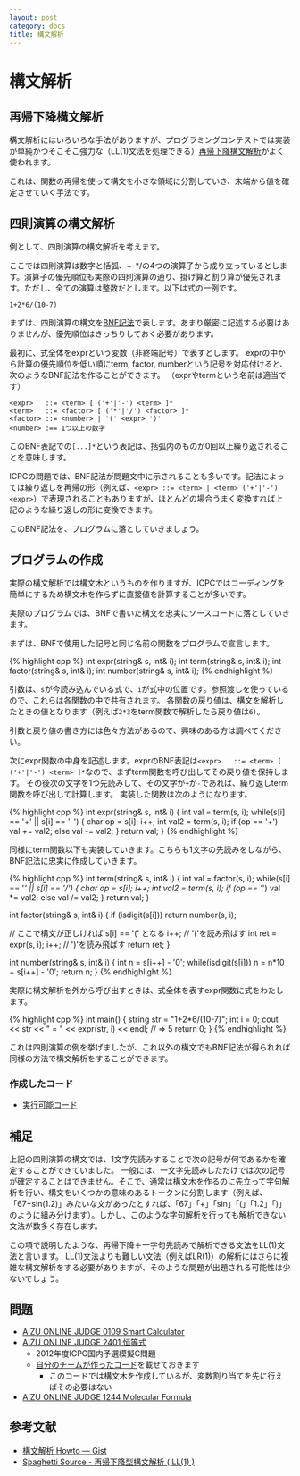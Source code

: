 ```yaml
---
layout: post
category: docs
title: 構文解析
---
```



構文解析
========

再帰下降構文解析
-----------------

構文解析にはいろいろな手法がありますが、プログラミングコンテストでは実装が単純かつそこそこ強力な（LL(1)文法を処理できる）[再帰下降構文解析](http://ja.wikipedia.org/wiki/再帰下降構文解析)がよく使われます。

これは、関数の再帰を使って構文を小さな領域に分割していき、末端から値を確定させていく手法です。

四則演算の構文解析
------------------

例として、四則演算の構文解析を考えます。

ここでは四則演算は数字と括弧、+-*/の4つの演算子から成り立っているとします。演算子の優先順位も実際の四則演算の通り、掛け算と割り算が優先されます。ただし、全ての演算は整数だとします。以下は式の一例です。

    1+2*6/(10-7)

まずは、四則演算の構文を[BNF記法](http://ja.wikipedia.org/wiki/バッカス・ナウア記法)で表します。あまり厳密に記述する必要はありませんが、優先順位はきっちりしておく必要があります。

<!--
まず、式の最も小さな構成要素となる数字を`number`という変数（終端記号）で表すとします。

次に`number`の次に小さな構成要素を考えてみましょう。括弧で
-->

最初に、式全体をexprという変数（非終端記号）で表すとします。
exprの中から計算の優先順位を低い順にterm, factor, numberという記号を対応付けると、次のようなBNF記法を作ることができます。
（exprやtermという名前は適当です）

    <expr>   ::= <term> [ ('+'|'-') <term> ]*
    <term>   ::= <factor> [ ('*'|'/') <factor> ]*
    <factor> ::= <number> | '(' <expr> ')'
    <number> :== 1つ以上の数字

このBNF表記での`[...]*`という表記は、括弧内のものが0回以上繰り返されることを意味します。

ICPCの問題では、BNF記法が問題文中に示されることも多いです。記法によっては繰り返しを再帰の形（例えば、`<expr> ::= <term> | <term> ('+'|'-') <expr>`）で表現されることもありますが、ほとんどの場合うまく変換すれば上記のような繰り返しの形に変換できます。

このBNF記法を、プログラムに落としていきましょう。


プログラムの作成
---------------

実際の構文解析では構文木というものを作りますが、ICPCではコーディングを簡単にするため構文木を作らずに直接値を計算することが多いです。

実際のプログラムでは、BNFで書いた構文を忠実にソースコードに落としていきます。

まずは、BNFで使用した記号と同じ名前の関数をプログラムで宣言します。

{% highlight cpp %}
int expr(string& s, int& i);
int term(string& s, int& i);
int factor(string& s, int& i);
int number(string& s, int& i);
{% endhighlight %}

引数は、`s`が今読み込んでいる式で、`i`が式中の位置です。参照渡しを使っているので、これらは各関数の中で共有されます。
各関数の戻り値は、構文を解析したときの値となります（例えば`2*3`をterm関数で解析したら戻り値は`6`）。

引数と戻り値の書き方には色々方法があるので、興味のある方は調べてください。

次にexpr関数の中身を記述します。exprのBNF表記は`<expr>   ::= <term> [ ('+'|'-') <term> ]*`なので、まずterm関数を呼び出してその戻り値を保持します。
その後次の文字を1つ先読みして、その文字が`+`か`-`であれば、繰り返しterm関数を呼び出して計算します。
実装した関数は次のようになります。

{% highlight cpp %}
int expr(string& s, int& i) {
  int val = term(s, i);
  while(s[i] == '+' || s[i] == '-') {
    char op = s[i];
    i++;
    int val2 = term(s, i);
    if (op == '+') val += val2;
    else val -= val2;
  }
  return val;
}
{% endhighlight %}

同様にterm関数以下も実装していきます。こちらも1文字の先読みをしながら、BNF記法に忠実に作成していきます。

{% highlight cpp %}
int term(string& s, int& i) {
  int val = factor(s, i);
  while(s[i] == '*' || s[i] == '/') {
    char op = s[i];
    i++;
    int val2 = term(s, i);
    if (op == '*') val *= val2;
    else val /= val2;
  }
  return val;
}

int factor(string& s, int& i) {
  if (isdigit(s[i])) return number(s, i);

  // ここで構文が正しければ s[i] == '(' となる
  i++; // '('を読み飛ばす
  int ret = expr(s, i);
  i++; // ')'を読み飛ばす
  return ret;
}

int number(string& s, int& i) {
  int n = s[i++] - '0';
  while(isdigit(s[i])) n = n*10 + s[i++] - '0';
  return n;
}
{% endhighlight %}

実際に構文解析を外から呼び出すときは、式全体を表すexpr関数に式をわたします。

{% highlight cpp %}
int main() {
  string str = "1+2*6/(10-7)";
  int i = 0;
  cout << str << " = " << expr(str, i) << endl; // => 5
  return 0;
}
{% endhighlight %}

これは四則演算の例を挙げましたが、これ以外の構文でもBNF記法が得られれば同様の方法で構文解析をすることができます。

### 作成したコード

- [実行可能コード]({{site.baseurl}}cpp/parsing/parse.cpp)


補足
----

上記の四則演算の構文では、1文字先読みすることで次の記号が何であるかを確定することができていました。
一般には、一文字先読みしただけでは次の記号が確定することはできません。そこで、通常は構文木を作るのに先立って字句解析を行い、構文をいくつかの意味のあるトークンに分割します（例えば、「67+sin(1.2)」みたいな文があったとすれば、「67」「+」「sin」「(」「1.2」「)」のように組み分けます）。しかし、このような字句解析を行っても解析できない文法が数多く存在します。

この項で説明したような、再帰下降＋一字句先読みで解析できる文法をLL(1)文法と言います。
LL(1)文法よりも難しい文法（例えばLR(1)）の解析にはさらに複雑な構文解析をする必要がありますが、そのような問題が出題される可能性は少ないでしょう。


問題
-----

- [AIZU ONLINE JUDGE 0109 Smart Calculator](http://judge.u-aizu.ac.jp/onlinejudge/description.jsp?id=0109&lang=jp)
- [AIZU ONLINE JUDGE 2401 恒等式](http://judge.u-aizu.ac.jp/onlinejudge/description.jsp?id=2401)
  - 2012年度ICPC国内予選模擬C問題
  - [自分のチームが作ったコード]({{site.baseurl}}cpp/parsing/c.cpp)を載せておきます
      - このコードでは構文木を作成しているが、変数割り当てを先に行えばその必要はない
- [AIZU ONLINE JUDGE 1244 Molecular Formula](http://judge.u-aizu.ac.jp/onlinejudge/description.jsp?id=1244)


参考文献
--------

- [構文解析 Howto — Gist](https://gist.github.com/1357281)
- [Spaghetti Source - 再帰下降型構文解析 ( LL(1) )](http://www.prefield.com/algorithm/string/parser.html)
